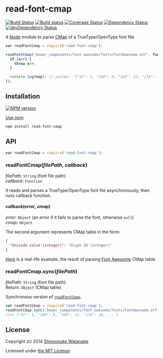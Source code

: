# read-font-cmap

[![Build Status](https://travis-ci.org/shinnn/read-font-cmap.svg?branch=master)](https://travis-ci.org/shinnn/read-font-cmap)
[![Build status](https://ci.appveyor.com/api/projects/status/507uq9x81gspk8wb?svg=true)](https://ci.appveyor.com/project/ShinnosukeWatanabe/read-font-cmap)
[![Coverage Status](https://img.shields.io/coveralls/shinnn/read-font-cmap.svg)](https://coveralls.io/r/shinnn/read-font-cmap)
[![Dependency Status](https://david-dm.org/shinnn/read-font-cmap.svg)](https://david-dm.org/shinnn/read-font-cmap)
[![devDependency Status](https://david-dm.org/shinnn/read-font-cmap/dev-status.svg)](https://david-dm.org/shinnn/read-font-cmap#info=devDependencies)

A [Node](http://nodejs.org/) module to parse [CMap](http://www.microsoft.com/typography/otspec/cmap.htm) of a TrueType/OpenType font file

```javascript
var readFontCmap = require('read-font-cmap');

readFontCmap('bower_components/font-awesome/fonts/FontAwesome.otf', function(err, map) {
  if (err) {
    throw err;
  }

  console.log(map); // yields: '{"32": 1, "168": 6, "169": 12, "174": 10, ... }'
});
```

## Installation

[![NPM version](https://badge.fury.io/js/read-font-cmap.svg)](https://www.npmjs.org/package/read-font-cmap)

[Use npm](https://www.npmjs.org/doc/cli/npm-install.html).

```sh
npm install read-font-cmap
```

## API

```javascript
var readFontCmap = require('read-font-cmap');
```

### readFontCmap(*filePath*, *callback*)

*filePath*: `String` (font file path)  
*callback*: `Function`

It reads and parses a TrueType/OpenType font file asynchronously, then runs callback function.

#### callback(*error*, *cmap*)

*error*: `Object` (an error if it fails to parse the font, otherwise `null`)  
*cmap*: `Object`

The second argument represents CMap table in the form:

```json
{
  "Unicode value (integer)": "Glyph ID (integer)"
}
```

[Here](https://raw.githubusercontent.com/shinnn/read-font-cmap/master/test/fixture.json) is a real-life example, the result of parsing [Font Awesome](http://fortawesome.github.io/Font-Awesome/) CMap table.

### readFontCmap.sync(*filePath*)

*filePath*: `String` (font file path)  
Return: `Object` (CMap table)

Synchronous version of [`readFontCmap`](#readfontcmapfilepath-callback).

```javascript
var readFontCmap = require('read-font-cmap');
readFontCmap.sync('bower_components/font-awesome/fonts/FontAwesome.otf');
//=> {"32": 1, "168": 6, "169": 12, "174": 10, ... }
```

## License

Copyright (c) 2014 [Shinnosuke Watanabe](https://github.com/shinnn)

Licensed under [the MIT License](./LICENSE).
